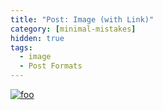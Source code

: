 ```yaml
---
title: "Post: Image (with Link)"
category: [minimal-mistakes]
hidden: true
tags:
  - image
  - Post Formats
---
```


[![foo](https://live.staticflickr.com/8361/8400335147_5fabaa504c_o.jpg)](https://flic.kr/p/dNiUYB)
<!--stackedit_data:
eyJoaXN0b3J5IjpbLTExMTk5OTE2NzRdfQ==
-->
